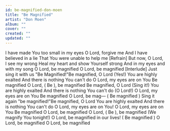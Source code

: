 ```yaml
---
id: be-magnified-don-moen
title: "Be Magnified"
artist: "Don Moen"
album: ""
cover: ""
created: ""
updated: ""
---
```


I have made You too small in my eyes
O Lord, forgive me
And I have believed in a lie
That You were unable to help me
[Refrain]
But now, O Lord, I see my wrong
Heal my heart and show Yourself strong
And in my eyes and with my song
O Lord, be magnified
O Lord, be magnified
[Interlude]
Just sing it with us "Be Magnified!"Be magnified, O Lord (Yes!)
You are highly exalted
And there is nothing You can't do
O Lord, my eyes are on You
Be magnified
O Lord, (
Be
), be magnified
Be magnified, O Lord (Sing it!)
You are highly exalted
And there is nothing You can't do (O Lord!)
O Lord, my eyes are on You
Be magnified
O Lord, be mag— (
Be magnified
)
Sing it again "be magnified!"Be magnified, O Lord
You are highly exalted
And there is nothing You can't do
O Lord, my eyes are on You!
O Lord, my eyes are on You
Be magnified
O Lord, be magnified
O Lord, (
Be
), be magnified (We magnify You tonight!)
O Lord, be magnified in our lives! (
Be magnified
)
O Lord, be magnified
O Lord, be magnified